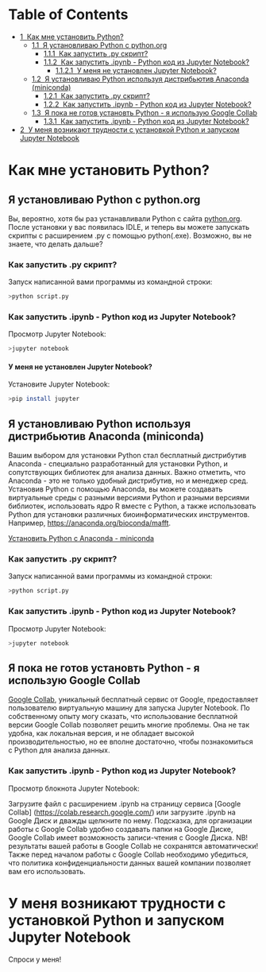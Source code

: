 <h1>Table of Contents<span class="tocSkip"></span></h1>
<div class="toc"><ul class="toc-item"><li><span><a href="#Как-мне-установить-Python?" data-toc-modified-id="Как-мне-установить-Python?-1"><span class="toc-item-num">1&nbsp;&nbsp;</span>Как мне установить Python?</a></span><ul class="toc-item"><li><span><a href="#Я-установливаю-Python-с-python.org" data-toc-modified-id="Я-установливаю-Python-с-python.org-1.1"><span class="toc-item-num">1.1&nbsp;&nbsp;</span>Я установливаю Python с python.org</a></span><ul class="toc-item"><li><span><a href="#Как-запустить-.py-скрипт?" data-toc-modified-id="Как-запустить-.py-скрипт?-1.1.1"><span class="toc-item-num">1.1.1&nbsp;&nbsp;</span>Как запустить .py скрипт?</a></span></li><li><span><a href="#Как-запустить-.ipynb----Python-код-из-Jupyter-Notebook?" data-toc-modified-id="Как-запустить-.ipynb----Python-код-из-Jupyter-Notebook?-1.1.2"><span class="toc-item-num">1.1.2&nbsp;&nbsp;</span>Как запустить .ipynb -  Python код из Jupyter Notebook?</a></span><ul class="toc-item"><li><span><a href="#У-меня-не-установлен-Jupyter-Notebook?" data-toc-modified-id="У-меня-не-установлен-Jupyter-Notebook?-1.1.2.1"><span class="toc-item-num">1.1.2.1&nbsp;&nbsp;</span>У меня не установлен Jupyter Notebook?</a></span></li></ul></li></ul></li><li><span><a href="#Я-установливаю-Python-используя-дистрибьютив-Anaconda-(miniconda)" data-toc-modified-id="Я-установливаю-Python-используя-дистрибьютив-Anaconda-(miniconda)-1.2"><span class="toc-item-num">1.2&nbsp;&nbsp;</span>Я установливаю Python используя дистрибьютив Anaconda (miniconda)</a></span><ul class="toc-item"><li><span><a href="#Как-запустить-.py-скрипт?" data-toc-modified-id="Как-запустить-.py-скрипт?-1.2.1"><span class="toc-item-num">1.2.1&nbsp;&nbsp;</span>Как запустить .py скрипт?</a></span></li><li><span><a href="#Как-запустить-.ipynb----Python-код-из-Jupyter-Notebook?" data-toc-modified-id="Как-запустить-.ipynb----Python-код-из-Jupyter-Notebook?-1.2.2"><span class="toc-item-num">1.2.2&nbsp;&nbsp;</span>Как запустить .ipynb -  Python код из Jupyter Notebook?</a></span></li></ul></li><li><span><a href="#Я-пока-не-готов-установть-Python---я-использую-Google-Collab" data-toc-modified-id="Я-пока-не-готов-установть-Python---я-использую-Google-Collab-1.3"><span class="toc-item-num">1.3&nbsp;&nbsp;</span>Я пока не готов установть Python - я использую Google Collab</a></span><ul class="toc-item"><li><span><a href="#Как-запустить-.ipynb----Python-код-из-Jupyter-Notebook?" data-toc-modified-id="Как-запустить-.ipynb----Python-код-из-Jupyter-Notebook?-1.3.1"><span class="toc-item-num">1.3.1&nbsp;&nbsp;</span>Как запустить .ipynb -  Python код из Jupyter Notebook?</a></span></li></ul></li></ul></li><li><span><a href="#У-меня-возникают-трудности-с-установкой-Python-и-запуском-Jupyter-Notebook" data-toc-modified-id="У-меня-возникают-трудности-с-установкой-Python-и-запуском-Jupyter-Notebook-2"><span class="toc-item-num">2&nbsp;&nbsp;</span>У меня возникают трудности с установкой Python и запуском Jupyter Notebook</a></span></li></ul></div>

# Как мне установить Python?

## Я установливаю Python с python.org

Вы, вероятно, хотя бы раз устанавливали Python с сайта [python.org](https://www.python.org/). 
После установки у вас появилась IDLE, и теперь вы можете запускать скрипты с расширением .py с помощью python(.exe).
Возможно, вы не знаете, что делать дальше?

### Как запустить .py скрипт?

Запуск написанной вами программы из командной строки:

```bash
>python script.py
```

### Как запустить .ipynb -  Python код из Jupyter Notebook?

Просмотр Jupyter Notebook:

```bash
>jupyter notebook
```

#### У меня не установлен Jupyter Notebook?

Установите Jupyter Notebook:
```bash
>pip install jupyter
```

## Я установливаю Python используя дистрибьютив Anaconda (miniconda)



Вашим выбором для установки Python стал бесплатный дистрибутив Anaconda - специально разработанный для установки Python, и сопутствующих библиотек для анализа данных. Важно отметить, что Anaconda - это не только удобный дистрибутив, но и менеджер сред. Установив Python с помощью Anaconda, вы можете создавать виртуальные среды с разными версиями Python и разными версиями библиотек, использовать ядро R вместе с Python, а также использовать Python для установки различных биоинформатических инструментов. Например, https://anaconda.org/bioconda/mafft. 

[Установить Python с Anaconda - miniconda](https://docs.conda.io/en/latest/miniconda.html)

### Как запустить .py скрипт?

Запуск написанной вами программы из командной строки:

```bash
>python script.py
```

### Как запустить .ipynb -  Python код из Jupyter Notebook?

Просмотр Jupyter Notebook:

```bash
>jupyter notebook
```


## Я пока не готов установть Python - я использую Google Collab

[Google Collab](https://colab.research.google.com/), уникальный бесплатный сервис от Google, предоставляет пользователю виртуальную машину для запуска Jupyter Notebook. По собственному опыту могу сказать, что использование бесплатной версии Google Collab позволяет решить многие проблемы. Она не так удобна, как локальная версия, и не обладает высокой производительностью, но ее вполне достаточно, чтобы познакомиться с Python для анализа данных.


### Как запустить .ipynb -  Python код из Jupyter Notebook?

Просмотр блокнота Jupyter Notebook:

Загрузите файл с расширением .ipynb на страницу сервиса [Google Collab] (https://colab.research.google.com/) или загрузите .ipynb на Google Диск и дважды щелкните по нему.
Подсказка, для организации работы с Google Collab удобно создавать папки на Google Диске, Google Collab имеет возможность записи-чтения с Google Диска. NB! результаты вашей работы в Google Collab не сохранятся автоматически! Также перед началом работы с Google Collab необходимо убедиться, что политика конфиденциальности данных вашей компании позволяет вам его использовать.

# У меня возникают трудности с установкой Python и запуском Jupyter Notebook

Спроси у меня!
